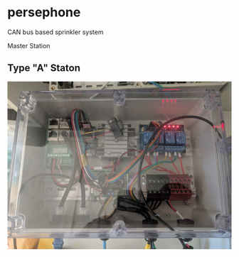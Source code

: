 # persephone
CAN bus based sprinkler system


Master Station

Type "A" Staton
------
![Picture of Type A Station](https://github.com/eflauzo/persephone/blob/master/images/type_a_station.png "Type A Station")
